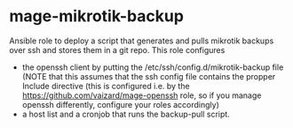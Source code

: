 # mage-mikrotik-backup
Ansible role to deploy a script that generates and pulls mikrotik backups over ssh and stores them in a git repo. This role configures

- the openssh client by putting the /etc/ssh/config.d/mikrotik-backup file (NOTE that this assumes that the ssh config file contains the propper Include directive (this is configured i.e. by the https://github.com/vaizard/mage-openssh role, so if you manage openssh differently, configure your roles accordingly)
- a host list and a cronjob that runs the backup-pull script.


